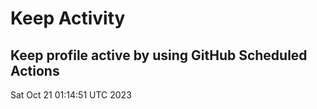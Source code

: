 # Keep Activity 
Keep profile active by using GitHub Scheduled Actions
--- 
Sat Oct 21 01:14:51 UTC 2023